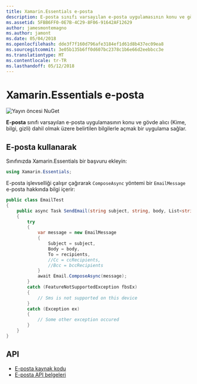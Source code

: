 ```yaml
---
title: Xamarin.Essentials e-posta
description: E-posta sınıfı varsayılan e-posta uygulamasının konu ve gövde alıcı (Kime, bilgi, gizli) dahil olmak üzere belirtilen bilgilerle açmak bir uygulama sağlar.
ms.assetid: 5FBB6FF0-0E7B-4C29-8F06-91642AF12629
author: jamesmontemagno
ms.author: jamont
ms.date: 05/04/2018
ms.openlocfilehash: dde3f7f160d796afe3184ef1d61d8b437ec09ea8
ms.sourcegitcommit: 3e05b135b6ff0d607bc2378c1b6e66d2eebbcc3e
ms.translationtype: MT
ms.contentlocale: tr-TR
ms.lasthandoff: 05/12/2018
---
```

# <a name="xamarinessentials-email"></a>Xamarin.Essentials e-posta

![Yayın öncesi NuGet](~/media/shared/pre-release.png)

**E-posta** sınıfı varsayılan e-posta uygulamasının konu ve gövde alıcı (Kime, bilgi, gizli) dahil olmak üzere belirtilen bilgilerle açmak bir uygulama sağlar.

## <a name="using-email"></a>E-posta kullanarak

Sınıfınızda Xamarin.Essentials bir başvuru ekleyin:

```csharp
using Xamarin.Essentials;
```

E-posta işlevselliği çalışır çağırarak `ComposeAsync` yöntemi bir `EmailMessage` e-posta hakkında bilgi içerir:

```csharp
public class EmailTest
{
    public async Task SendEmail(string subject, string, body, List<string> recipients)
    {
        try
        {
            var message = new EmailMessage
            {
                Subject = subject,
                Body = body,
                To = recipients,
                //Cc = ccRecipients,
                //Bcc = bccRecipients
            }
            await Email.ComposeAsync(message);
        }
        catch (FeatureNotSupportedException fbsEx)
        {
            // Sms is not supported on this device
        }
        catch (Exception ex)
        {
            // Some other exception occured
        }
    }
}
```

## <a name="api"></a>API

- [E-posta kaynak kodu](https://github.com/xamarin/Essentials/tree/master/Xamarin.Essentials/Email)
- [E-posta API belgeleri](xref:Xamarin.Essentials.Email)
